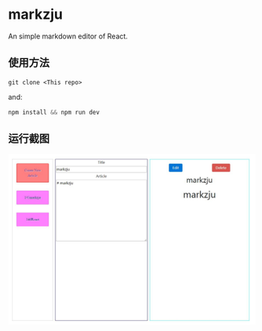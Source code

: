 # markzju

An simple markdown editor of React.

## 使用方法

```shell
git clone <This repo>
```

and:

```javascript
npm install && npm run dev
```


## 运行截图

![run](run.JPG)
